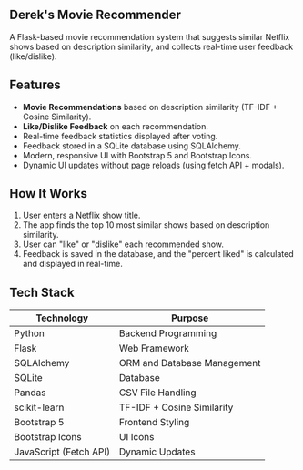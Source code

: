 ## Derek's Movie Recommender

A Flask-based movie recommendation system that suggests similar Netflix shows based on description similarity, and collects real-time user feedback (like/dislike).

## Features
- **Movie Recommendations** based on description similarity (TF-IDF + Cosine Similarity).
- **Like/Dislike Feedback** on each recommendation.
- Real-time feedback statistics displayed after voting.
- Feedback stored in a SQLite database using SQLAlchemy.
- Modern, responsive UI with Bootstrap 5 and Bootstrap Icons.
- Dynamic UI updates without page reloads (using fetch API + modals).

## How It Works
1. User enters a Netflix show title.
2. The app finds the top 10 most similar shows based on description similarity.
3. User can "like" or "dislike" each recommended show.
4. Feedback is saved in the database, and the "percent liked" is calculated and displayed in real-time.

## Tech Stack

| Technology         | Purpose                          |
|---------------------|----------------------------------|
| Python             | Backend Programming             |
| Flask              | Web Framework                   |
| SQLAlchemy         | ORM and Database Management     |
| SQLite             | Database                        |
| Pandas             | CSV File Handling               |
| scikit-learn       | TF-IDF + Cosine Similarity      |
| Bootstrap 5        | Frontend Styling                |
| Bootstrap Icons    | UI Icons                        |
| JavaScript (Fetch API) | Dynamic Updates              |
